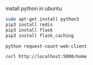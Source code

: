 install python in ubuntu

```bash
sudo apt-get install python3
pip3 install redis
pip3 install flask
pip3 install flask_caching
```

```bash
python request-count-web-client
```

```bash
curl http://localhost:5000/home
```
